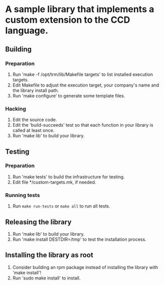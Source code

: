 # A sample library that implements a custom extension to the CCD language.

## Building

### Preparation
1. Run 'make -f /opt/trm/lib/Makefile targets' to list installed execution targets.
2. Edit Makefile to adjust the execution target, your company's name and the library install path.
3. Run 'make configure' to generate some template files.

### Hacking
1. Edit the source code.
2. Edit the 'build-succeeds' test so that each function in your library is called at least once.
3. Run 'make lib' to build your library.

## Testing

### Preparation
1. Run 'make tests' to build the infrastructure for testing.
2. Edit file */custom-targets.mk, if needed.

### Running tests

1.  Run `make run-tests` or `make all` to run all tests.

## Releasing the library

1. Run 'make lib' to build your library.
2. Run 'make install DESTDIR=/tmp' to test the installation process.

## Installing the library as root

1. Consider building an rpm package instead of installing the library with 'make install'!
2. Run 'sudo make install' to install.
